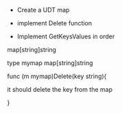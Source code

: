 - Create a UDT map

- implement Delete function
- Implement GetKeysValues in order

map[string]string

type mymap map[string]string

func (m mymap)Delete(key string){

it should delete the key from the map

}
